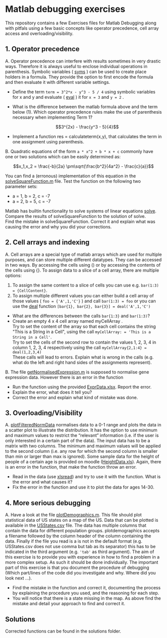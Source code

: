 # Matlab debugging exercises

This repository contains a few Exercises files for Matlab Debugging along with pitfals using a few basic concepts like operator precedence, cell array access and overloading/visibility. 

## 1. Operator precedence

A. Operator precedence can interfere with results sometimes in very drastic ways. Therefore it is always
   useful to enclose individual operations in parenthesis. Symbolic variables ( [syms](http://nl.mathworks.com/help/symbolic/syms.html) ) can be used to create
   place holders in a formula. They provide the option to first encode the formula and then evaluate it
   with different variable settings.
   * Define the term `term = 3^2*x - y^3 - 5 / 4` using symbolic variables for x and y and evaluate
     ( [eval](https://nl.mathworks.com/help/matlab/ref/eval.html) ) it for `x = 3` and `y = 2` .
   * What is the difference between the matlab formula above and the term below (1). Which
     operator precedence rules make the use of parenthesis necessary when implementing Term 1?

     $$3^{2x} - \frac{y^3 - 5}{4}$$
     
   * Implement a function res = calculateterm(x,y), that calculates the term in one assignment using
     parenthesis.
     
B. Quadratic equations of the form `a * x^2 + b * x + c` commonly have one or two solutions which can be
   easily determined as:
   
   $$x_1,x_2 = \frac{-b}{2a} \pm\sqrt{\frac{b^2}{4a^2} - \frac{c}{a}}$$
   
   You can find a (erronous) implementation of this equation in the [solveSquareFunction.m](exercises/solveSquareFunction.m) file. Test the
   function on the following two parameter sets:
   * a = 1, b = 2, c = -7
   * a = 2, b = 5, c = -7
   
   Matlab has builtin functionality to solve systems of linear equations [solve](http://se.mathworks.com/help/symbolic/solve.html). Compare the
   results of solveSquareFunction to the solution of solve.  
   Find the mistake in solveSquareFunction. Correct it and explain what was causing the error
   and why you did your corrections.
   
## 2. Cell arrays and indexing

A. Cell arrays are a special type of matlab arrays which are used for multiple purposes, and can store
   multiple different datatypes. They can be accessed in two ways. By accessing the cells using () or
   by accessing the contents of the cells using {}. To assign data to a slice of a cell array, there are
   multiple options:
   1. To assign the same content to a slice of cells you can use e.g. `bar(1:3) = {CellContent}`.
   2. To assign multiple different values you can either build a cell array of those values ( `foo = {'A',1,'C'}` )
and call `bar(1:3) = foo` 
      or you can use the [deal](https://nl.mathworks.com/help/matlab/ref/deal.html) function `[bar{1}, bar{2}, bar{3}] = deal('A',1,'C')`
   * What are the differences between the calls `bar{1:3}` and `bar(1:3)`?
   * Create an empty 4 x 4 cell array named myCellArray .  
     Try to set the content of the array so that each cell contains the string "This is a String in a
     Cell", using the call `myCellArray: = 'This is a String in a Cell'`.  
     Try to set the cells of the second row to contain the values 1, 2, 3, 4 in column 1, 2, 3, 4
     respectively using the call `myCellArray{2,1:4} = deal(1,2,3,4)`  
     These calls will lead to errors. Explain what is wrong in the calls (e.g. what do the left and
     right hand sides of the assignments represent).
     
B. The file [getNormalisedExpression.m](exercises/solveSquareFunction.m) is supposed to normalise gene expression data. However there is an error in the function
   * Run the function using the provided [ExprData.xlsx](data/ExprData.xlsx). Report the error.
   * Explain the error, what does it tell you?
   * Correct the error and explain what kind of mistake was done.


## 3. Overloading/Visibility
A. [plotFilteredNormData](exercises/plotFilteredNormData.m) normalises data to a 0-1 range and plots the data in a scatter plot to
   illustrate the distribution. It has the option to use minimum and maximum values to restrict the
   “relevant” information (i.e. if the user is only interested in a certain part of the data). The input
   data has to be a matrix with two columns. The minimum and maximum values will be applied to
   the second column (i.e. any row for which the second column is smaller than min or larger than
   max is ignored). Some sample data for the height of people of a certain age is provided on moodle
   ([HeightData.xls](data/HeightData.xls)). Again, there is an error in the function, that make the function throw an error.
   * Read in the data (use [xlsread](http://nl.mathworks.com/help/matlab/ref/xlsread.html)) and try to use it with the function. What is the error and what
     causes it?
   * Fix the error in the function and use it to plot the data for ages 14-30.   
   
## 4. More serious debugging

A. Have a look at the file [plotDemographics.m](exercises/plotDemographics.m). This file should plot statistical data of US
   states on a map of the US. Data that can be plotted is available in the [USStates.csv](data/USStates.csv) file. The
   data has multiple columns that contain the data for different population groups. plotdemographics
   accepts a filename followed by the column header of the column containing the data. Finally if the
   file you read is a is not in the default format (e.g. USStates.csv does not use comma but tab as its
   separator) this has to be indicated in the third argument (e.g. `'tab'` as third argument). The aim of
   this exercise is to provide you with experience in how to find a problem in a more complex setup.
   As such it should be done individually. The important part of this exercise is that you document
   the procedure of debugging (Which part/lines of the code did you investigate and why. Where did
   you look next ...).
   * Find the mistake in the function and correct it, documenting the process by explaining the
     procedure you used, and the reasoning for each step.
   * You will notice that there is a state missing in the map. As above find the mistake and detail
     your approach to find and correct it.


## Solutions

Corrected functions can be found in the solutions folder. 
